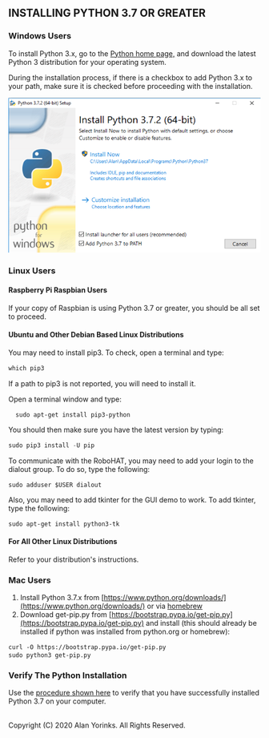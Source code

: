 ## INSTALLING PYTHON 3.7 OR GREATER
### Windows Users

To install Python 3.x, go to the
<a href="https://www.python.org/" target="_blank">Python home page,</a>
and download the latest Python 3 distribution for your operating system.

During the installation process, if there is a checkbox to add Python 3.x to your path,
 make sure it is checked before proceeding with the installation.

![](./images/windows_python_install.png)

### Linux Users

#### Raspberry Pi Raspbian Users
If your copy of Raspbian is using Python 3.7 or greater, you should be all set to proceed.

#### Ubuntu and Other Debian Based Linux Distributions

You may need to install pip3. To check, open a terminal and type:
```python
which pip3
```
If a path to pip3 is not reported, you will need to install it.

Open a terminal window and type:
```
  sudo apt-get install pip3-python
```

You should then make sure you have the latest version by typing:
```python
sudo pip3 install -U pip

```

To communicate with the RoboHAT, you may need to add your login to the dialout group. To do so, type the following:
```
sudo adduser $USER dialout
```

Also, you may need to add tkinter for the GUI demo to work. To add tkinter, type the following:
```
sudo apt-get install python3-tk 
```
#### For All Other Linux Distributions

Refer to your distribution's instructions.

### Mac Users
1. Install Python 3.7.x from [https://www.python.org/downloads/](https://www.python.org/downloads/)
 or via [homebrew](http://brew.sh/)
2. Download get-pip.py from [https://bootstrap.pypa.io/get-pip.py](https://bootstrap.pypa.io/get-pip.py) and
install (this should already be installed if python was installed from python.org or homebrew):

```
curl -O https://bootstrap.pypa.io/get-pip.py
sudo python3 get-pip.py
```


### Verify The Python Installation

Use the [procedure shown here](../python_3_verify) to verify that you have successfully
installed Python 3.7 on your
computer.
<br>
<br>


Copyright (C) 2020 Alan Yorinks. All Rights Reserved.

